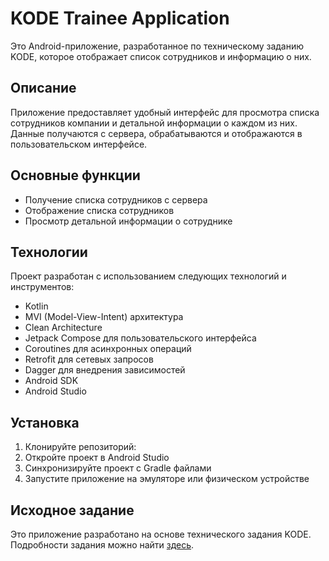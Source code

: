 # KODE Trainee Application

Это Android-приложение, разработанное по техническому заданию KODE, которое отображает список сотрудников и информацию о них.

## Описание

Приложение предоставляет удобный интерфейс для просмотра списка сотрудников компании и детальной информации о каждом из них. Данные получаются с сервера, обрабатываются и отображаются в пользовательском интерфейсе.

## Основные функции

- Получение списка сотрудников с сервера
- Отображение списка сотрудников
- Просмотр детальной информации о сотруднике

## Технологии

Проект разработан с использованием следующих технологий и инструментов:

- Kotlin
- MVI (Model-View-Intent) архитектура
- Clean Architecture
- Jetpack Compose для пользовательского интерфейса
- Coroutines для асинхронных операций
- Retrofit для сетевых запросов
- Dagger для внедрения зависимостей
- Android SDK
- Android Studio

## Установка

1. Клонируйте репозиторий:
2. Откройте проект в Android Studio
3. Синхронизируйте проект с Gradle файлами
4. Запустите приложение на эмуляторе или физическом устройстве

## Исходное задание

Это приложение разработано на основе технического задания KODE. Подробности задания можно найти [здесь](https://github.com/appKODE/trainee-test-android).

